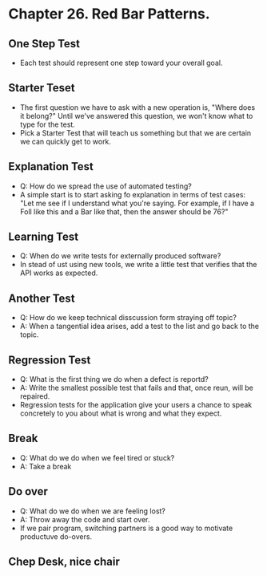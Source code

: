 # Chapter 26. Red Bar Patterns.

## One Step Test
- Each test should represent one step toward your overall goal.

## Starter Teset
- The first question we have to ask with a new operation is, "Where does it belong?" Until we've answered this question, we won't know what to type for the test.
- Pick a Starter Test that will teach us something but that we are certain we can quickly get to work.

## Explanation Test
- Q: How do we spread the use of automated testing?
- A simple start is to start asking fo explanation in terms of test cases: "Let me see if I understand what you're saying. For example, if I have a Foll like this and a Bar like that, then the answer should be 76?"

## Learning Test
- Q: When do we write tests for externally produced software?
- In stead of ust using new tools, we write a little test that verifies that the API works as expected.

## Another Test
- Q: How do we keep technical disscussion form straying off topic?
- A: When a tangential idea arises, add a test to the list and go back to the topic.

## Regression Test
- Q: What is the first thing we do when a defect is reportd?
- A: Write the smallest possible test that fails and that, once reun, will be repaired.
- Regression tests for the application give your users a chance to speak concretely to you about what is wrong and what they expect.

## Break
- Q: What do we do when we feel tired or stuck?
- A: Take a break

## Do over
- Q: What do we do when we are feeling lost?
- A: Throw away the code and start over.
- If we pair program, switching partners is a good way to motivate productuve do-overs.

## Chep Desk, nice chair